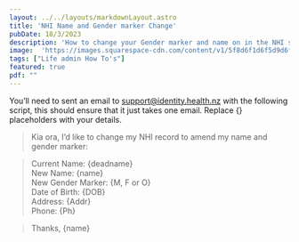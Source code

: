 ```yaml
---
layout: ../../layouts/markdownLayout.astro
title: 'NHI Name and Gender marker Change'
pubDate: 18/3/2023
description: 'How to change your Gender marker and name on in the NHI system.'
image:  'https://images.squarespace-cdn.com/content/v1/5f8d6f1d6f5d9d6f06cf8f99/1605174967005-4JMI3E8GBKZCLGIKZ5EK/main_3.jpg'
tags: ["Life admin How To's"]
featured: true
pdf: ""
---
```


You’ll need to sent an email to [support@identity.health.nz](mailto:support@identity.health.nz) with the following script, this should ensure that it just takes one email. Replace {} placeholders with your details.

> Kia ora,
I’d like to change my NHI record to amend my name and gender marker:

> Current Name: {deadname} <br>
New Name: {name} <br>
New Gender Marker: {M, F or O} <br>
Date of Birth: {DOB} <br>
Address: {Addr} <br>
Phone: {Ph} <br>

> Thanks,
{name}
